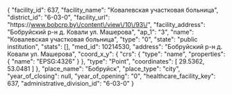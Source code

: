 {
    "facility_id": 637,
    "facility_name": "Ковалевская участковая больница",
    "district_id": "6-03-0",
    "facility_url": "https:\/\/www.bobcrp.by\/content\/view\/10\/93\/",
    "facility_address": "Бобруйский р-н д. Ковали ул. Машерова",
    "ap_1": "3",
    "name": "Ковалевская участковая больница",
    "type": "0",
    "state": "public institution",
    "stats": [],
    "med_id": 10214530,
    "address": "Бобруйский р-н д. Ковали ул. Машерова",
    "coord_x_y": {
        "crs": {
            "type": "name",
            "properties": {
                "name": "EPSG:4326"
            }
        },
        "type": "Point",
        "coordinates": [
            29.5362,
            53.0481
        ]
    },
    "place_name": "Бобруйск",
    "place_type": "city",
    "year_of_closing": null,
    "year_of_opening": "0",
    "healthcare_facility_key": 637,
    "administrative_division_id": "6-03-0"
}